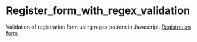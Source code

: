 # Register_form_with_regex_validation
Validation of registration form  using regex pattern in Javascript.
[Registration form](https://raw.githubusercontent.com/nitishup94/Register_form_with_regex_validation/main/registration_form.png)
